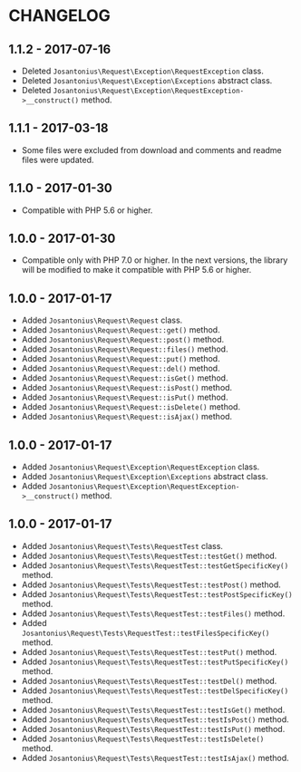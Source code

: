 # CHANGELOG

## 1.1.2 - 2017-07-16
* Deleted `Josantonius\Request\Exception\RequestException` class.
* Deleted `Josantonius\Request\Exception\Exceptions` abstract class.
* Deleted `Josantonius\Request\Exception\RequestException->__construct()` method.

## 1.1.1 - 2017-03-18
* Some files were excluded from download and comments and readme files were updated.

## 1.1.0 - 2017-01-30
* Compatible with PHP 5.6 or higher.

## 1.0.0 - 2017-01-30
* Compatible only with PHP 7.0 or higher. In the next versions, the library will be modified to make it compatible with PHP 5.6 or higher.

## 1.0.0 - 2017-01-17
* Added `Josantonius\Request\Request` class.
* Added `Josantonius\Request\Request::get()` method.
* Added `Josantonius\Request\Request::post()` method.
* Added `Josantonius\Request\Request::files()` method.
* Added `Josantonius\Request\Request::put()` method.
* Added `Josantonius\Request\Request::del()` method.
* Added `Josantonius\Request\Request::isGet()` method.
* Added `Josantonius\Request\Request::isPost()` method.
* Added `Josantonius\Request\Request::isPut()` method.
* Added `Josantonius\Request\Request::isDelete()` method.
* Added `Josantonius\Request\Request::isAjax()` method.

## 1.0.0 - 2017-01-17
* Added `Josantonius\Request\Exception\RequestException` class.
* Added `Josantonius\Request\Exception\Exceptions` abstract class.
* Added `Josantonius\Request\Exception\RequestException->__construct()` method.

## 1.0.0 - 2017-01-17
* Added `Josantonius\Request\Tests\RequestTest` class.
* Added `Josantonius\Request\Tests\RequestTest::testGet()` method.
* Added `Josantonius\Request\Tests\RequestTest::testGetSpecificKey()` method.
* Added `Josantonius\Request\Tests\RequestTest::testPost()` method.
* Added `Josantonius\Request\Tests\RequestTest::testPostSpecificKey()` method.
* Added `Josantonius\Request\Tests\RequestTest::testFiles()` method.
* Added `Josantonius\Request\Tests\RequestTest::testFilesSpecificKey()` method.
* Added `Josantonius\Request\Tests\RequestTest::testPut()` method.
* Added `Josantonius\Request\Tests\RequestTest::testPutSpecificKey()` method.
* Added `Josantonius\Request\Tests\RequestTest::testDel()` method.
* Added `Josantonius\Request\Tests\RequestTest::testDelSpecificKey()` method.
* Added `Josantonius\Request\Tests\RequestTest::testIsGet()` method.
* Added `Josantonius\Request\Tests\RequestTest::testIsPost()` method.
* Added `Josantonius\Request\Tests\RequestTest::testIsPut()` method.
* Added `Josantonius\Request\Tests\RequestTest::testIsDelete()` method.
* Added `Josantonius\Request\Tests\RequestTest::testIsAjax()` method.
